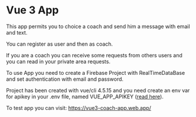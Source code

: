 # Vue 3 App

This app permits you to choice a coach and send him a message with email and text.

You can register as user and then as coach.

If you are a coach you can receive some requests from others users and you can read in your private area requests.

To use App you need to create a Firebase Project with RealTimeDataBase and set authentication with email and password.

Project has been created with vue/cli 4.5.15 and you need create an env var for apikey in your .env file, named VUE_APP_APIKEY ([read here](https://cli.vuejs.org/guide/mode-and-env.html#environment-variables)).

To test app you can visit: https://vue3-coach-app.web.app/

